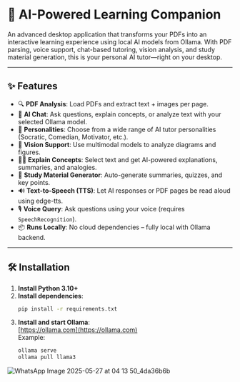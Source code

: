 # 📘 AI-Powered Learning Companion

An advanced desktop application that transforms your PDFs into an interactive learning experience using local AI models from Ollama. With PDF parsing, voice support, chat-based tutoring, vision analysis, and study material generation, this is your personal AI tutor—right on your desktop.

---

## ✨ Features

- 🔍 **PDF Analysis**: Load PDFs and extract text + images per page.
- 💬 **AI Chat**: Ask questions, explain concepts, or analyze text with your selected Ollama model.
- 🧠 **Personalities**: Choose from a wide range of AI tutor personalities (Socratic, Comedian, Motivator, etc.).
- 🎨 **Vision Support**: Use multimodal models to analyze diagrams and figures.
- 🧑‍🏫 **Explain Concepts**: Select text and get AI-powered explanations, summaries, and analogies.
- 🧪 **Study Material Generator**: Auto-generate summaries, quizzes, and key points.
- 🔊 **Text-to-Speech (TTS)**: Let AI responses or PDF pages be read aloud using edge-tts.
- 🎙️ **Voice Query**: Ask questions using your voice (requires `SpeechRecognition`).
- 📦 **Runs Locally**: No cloud dependencies – fully local with Ollama backend.

---

## 🛠 Installation

1. **Install Python 3.10+**
2. **Install dependencies**:
    ```bash
    pip install -r requirements.txt
    ```
3. **Install and start Ollama**:  
   [https://ollama.com](https://ollama.com)  
   Example:
   ```bash
   ollama serve
   ollama pull llama3
![WhatsApp Image 2025-05-27 at 04 13 50_4da36b6b](https://github.com/user-attachments/assets/af16be5c-cd72-4ef5-ab03-4dcc38b39b8f)
